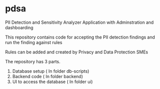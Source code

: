 # pdsa
PII Detection and Sensitivity Analyzer Application with Adminstration and dashboarding



This repository contains code for accepting the PII detection findings and run the finding against rules 

Rules can be added and created by Privacy and Data Protection SMEs



The repository has 3 parts.

1. Database setup ( In folder db-scripts)
2. Backend code ( In  folder backend)
3. UI to access the database ( In folder ui)